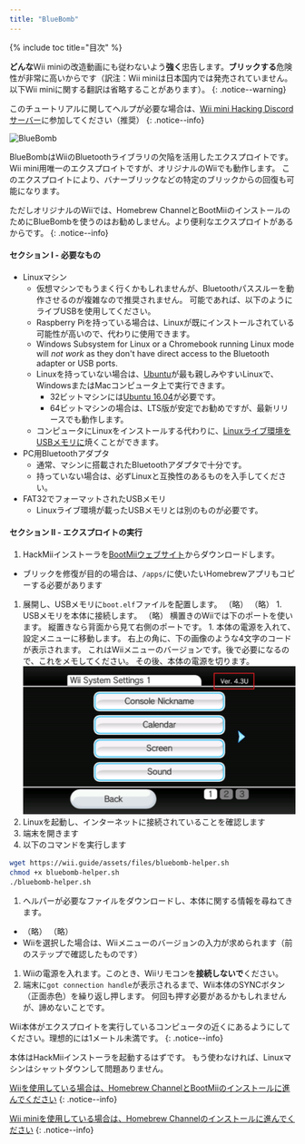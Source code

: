 ```yaml
---
title: "BlueBomb"
---
```


{% include toc title="目次" %}

**どんな**Wii miniの改造動画にも従わないよう**強く**忠告します。**ブリックする**危険性が非常に高いからです（訳注：Wii miniは日本国内では発売されていません。以下Wii miniに関する翻訳は省略することがあります）。
{: .notice--warning}

このチュートリアルに関してヘルプが必要な場合は、[Wii mini Hacking Discordサーバー](https://discord.gg/6ryxnkS)に参加してください（推奨）
{: .notice--info}

![BlueBomb](/images/bluebomb.png)

BlueBombはWiiのBluetoothライブラリの欠陥を活用したエクスプロイトです。 Wii mini用唯一のエクスプロイトですが、オリジナルのWiiでも動作します。 このエクスプロイトにより、バナーブリックなどの特定のブリックからの回復も可能になります。

ただしオリジナルのWiiでは、Homebrew ChannelとBootMiiのインストールのためにBlueBombを使うのはお勧めしません。より便利なエクスプロイトがあるからです。
{: .notice--info}

#### セクション I - 必要なもの
- Linuxマシン
  - 仮想マシンでもうまく行くかもしれませんが、Bluetoothパススルーを動作させるのが複雑なので推奨されません。 可能であれば、以下のようにライブUSBを使用してください。
  - Raspberry Piを持っている場合は、Linuxが既にインストールされている可能性が高いので、代わりに使用できます。
  - Windows Subsystem for Linux or a Chromebook running Linux mode will *not work* as they don't have direct access to the Bluetooth adapter or USB ports.
  - Linuxを持っていない場合は、[Ubuntu](https://ubuntu.com/download/desktop)が最も親しみやすいLinuxで、WindowsまたはMacコンピュータ上で実行できます。
    - 32ビットマシンには[Ubuntu 16.04](http://releases.ubuntu.com/16.04/)が必要です。
    - 64ビットマシンの場合は、LTS版が安定でお勧めですが、最新リリースでも動作します。
  - コンピュータにLinuxをインストールする代わりに、[Linuxライブ環境をUSBメモリに](https://ubuntu.com/tutorials/tutorial-create-a-usb-stick-on-windows#1-overview)焼くことができます。
- PC用Bluetoothアダプタ
  - 通常、マシンに搭載されたBluetoothアダプタで十分です。
  - 持っていない場合は、必ずLinuxと互換性のあるものを入手してください。
- FAT32でフォーマットされたUSBメモリ
  - Linuxライブ環境が載ったUSBメモリとは別のものが必要です。

#### セクション II - エクスプロイトの実行
1. HackMiiインストーラを[BootMiiウェブサイト](https://bootmii.org/download/)からダウンロードします。
- ブリックを修復が目的の場合は、`/apps/`に使いたいHomebrewアプリもコピーする必要があります
1. 展開し、USBメモリに`boot.elf`ファイルを配置します。
（略） （略） 1. USBメモリを本体に接続します。 （略） 横置きのWiiでは下のポートを使います。 縦置きなら背面から見て右側のポートです。 1. 本体の電源を入れて、設定メニューに移動します。 右上の角に、下の画像のような4文字のコードが表示されます。 これはWiiメニューのバージョンです。後で必要になるので、これをメモしてください。 その後、本体の電源を切ります。 ![システムメニューバージョン](/images/Wii/SystemMenuVersion.png)
1. Linuxを起動し、インターネットに接続されていることを確認します
1. 端末を開きます
1. 以下のコマンドを実行します
```bash
wget https://wii.guide/assets/files/bluebomb-helper.sh
chmod +x bluebomb-helper.sh
./bluebomb-helper.sh
```
1. ヘルパーが必要なファイルをダウンロードし、本体に関する情報を尋ねてきます。
  - （略） （略）
  - Wiiを選択した場合は、Wiiメニューのバージョンの入力が求められます（前のステップで確認したものです）
1. Wiiの電源を入れます。このとき、Wiiリモコンを**接続しないで**ください。
1. 端末に`got connection handle`が表示されるまで、Wii本体のSYNCボタン（正面赤色）を繰り返し押します。 何回も押す必要があるかもしれませんが、諦めないことです。

Wii本体がエクスプロイトを実行しているコンピュータの近くにあるようにしてください。理想的には1メートル未満です。
{: .notice--info}

本体はHackMiiインストーラを起動するはずです。 もう使わなければ、Linuxマシンはシャットダウンして問題ありません。

[Wiiを使用している場合は、Homebrew ChannelとBootMiiのインストールに進んでください](hbc)
{: .notice--info}

[Wii miniを使用している場合は、Homebrew Channelのインストールに進んでください](hbc-mini)
{: .notice--info}
